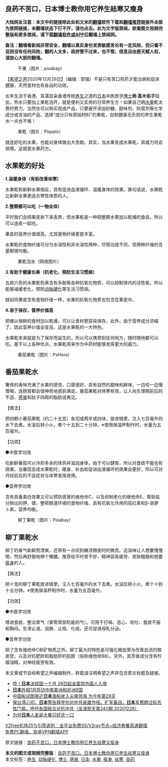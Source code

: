  <h2>良药不苦口，日本博士教你用它养生祛寒又瘦身</h2> <p class="notice"><b>大陆网友注意：本文中的链接除此处和文末的<a href="https://github.com/bannedbook/fanqiang" >翻墙</a>软件下载和<a href="https://github.com/killgcd/justmysocks/blob/master/README.md">翻墙推荐</a>链接外全部为禁网链接，未翻墙状态下打不开，请勿点击。此为文字版禁闻，欲看图文视频完整版和更多禁闻，请下载<a href="https://github.com/bannedbook/fanqiang">翻墙软件或APP</a>后翻墙上禁闻网。</p><p>备注：翻墙看新闻非常安全，翻墙以真实身份发表敏感言论有一定风险，但只看不说则没有任何风险，翻的人太多，政府管不过来，也不管。信息自由是天赋人权，请放心大胆的翻墙。</b></p>  <div class="entry"> <figure><figcaption>干果（图片：pixabay)</figcaption></figure> <p>【<span class='wp_keywordlink_affiliate'><a href="https://www.soundofhope.org" title="希望之声" target="_blank">希望之声</a></span>2020年12月26日】（编辑：郭强）不是只有苦口煎药才能治病和促进健康，天然食材也有各自的功效。</p> <p>长年生活于香港、耳濡目染香港传统<a href="https://www.bannedbook.org/bnews/tag/%e5%85%bb%e7%94%9f/" class="st_tag internal_tag" rel="tag" title="标签 养生 下的日志">养生</a>之道的<a href="https://www.bannedbook.org/bnews/tag/%e6%97%a5%e6%9c%ac/" class="st_tag internal_tag" rel="tag" title="标签 日本 下的日志">日本</a>中医医学<a href="https://www.bannedbook.org/bnews/tag/%E5%8D%9A%E5%A3%AB/" class="st_tag internal_tag" rel="tag" title="标签 博士 下的日志">博士</a><strong>杨 高木佑子</strong>指出，热水只要加上果乾泡开，就是便利又实用的日常养生方！如果自己晒<a href="https://www.bannedbook.org/bnews/tag/%e6%b0%b4%e6%9e%9c/" class="st_tag internal_tag" rel="tag" title="标签 水果 下的日志">水果</a>乾太费时费力，当然也可以购买现成产品，只要避开添加砂糖、甜味剂、防腐剂等化学成分或含油的产品，选择“成分只有原始材料”的果乾，自制健康无负担的养生果乾水一点也不难！</p> <figure><figcaption>果乾（图片：Piqsels）</figcaption></figure> <p>就连好吃的水果，也能对身体做出大贡献。其实，当水果变成水果乾，其威力将会倍增。这就是水果药方。</p> <h2>水果乾的好处</h2> <p><strong>1.温暖身体（有助改善体寒）</strong></p> <p>水果乾和新鲜水果相反，具有促进血液循环、温暖身体的效果。换句话说，水果乾比新鲜水果更适合寒性体质的人。</p> <p><strong>2.整颗都可以吃（一物全体）</strong></p> <p>平时我们会把果皮剥下来丢弃，但水果乾是一种把整颗水果加以乾燥的食品，所以可以连皮一起吃。</p> <p>果皮的营养价值很高，尤其食物纤维更是丰富。</p>  <p>水果乾的食物纤维可分为水溶性和非水溶性两种，尽管功效不同，但两种纤维的含量都很均衡。</p> <figure><figcaption>果乾泡水（网络图片）</figcaption></figure> <p><strong>3.有助于健康长寿（抗老化、预防生活习惯病）</strong></p> <p>五颜六色的水果乾色素含有多酚等各种抗氧化物质，可以抑制体内的活性氧，所以能够减缓老化，预防<a href="https://www.bannedbook.org/bnews/tag/%e5%8a%a8%e8%84%89%e7%a1%ac%e5%8c%96/" class="st_tag internal_tag" rel="tag" title="标签 动脉硬化 下的日志">动脉硬化</a>等生活习惯病。</p> <p>就如同果皮含有食物纤维一样，水果的抗氧化物质也包含在果皮中。</p> <p><strong>4.易于保存，营养价值高</strong></p> <p>把难以保鲜的食材加以乾燥，可以让食材更容易保存。此外，由于营养成分浓缩了，因此营养价值会变高，这是水果乾的一大特色。</p> <p>水果乾本来就是为了保存而诞生的，所以可以携带到任何地方，随时随地都可以吃。基于以上各种优点，水果乾用来作为中药材能够发挥更大的威力。</p> <figure><figcaption>番茄果乾（图片：PxHere）</figcaption></figure> <h2>番茄果乾水</h2> <p>奢侈的香味充满了水果的感觉，口感很好，具有自然的甜味和鲜味，一边咬一边慢慢喝，连肠胃都会很神奇地感到满足。番茄果乾对体寒有效，让人向生理期前后的不适、<a href="https://www.bannedbook.org/bnews/tag/%E6%84%9F%E5%86%92/" class="st_tag internal_tag" rel="tag" title="标签 感冒 下的日志">感冒</a>和肚子四周的脂肪说再见。</p>  <p>【做法】</p> <p>把四颗小番茄果乾（约二十五克）各切成两半或四块，放进锅里，注入七百毫升的水下去煮。水滚后转小火，煮个十五到二十分钟。※使用保温杯制作时，水量为五百毫升。</p> <p>【功效】</p> <p>●中医学功效</p> <p>吃新鲜番茄可以冷却多余的体热并滋润身体，由于可以健胃，所以对食欲不振也有效果。当番茄变成水果乾时，暖身、补血和促进血液循环的效果会更好，所以可对月经前后的不适症状与体寒发挥效用。</p> <p>●营养学功效</p> <p>含有具备美白效果又可以预防感冒的维他命C，以及抑制老化的维他命E、帮助盐分排出的钾、镁、整顿肠道环境的食物纤维、具有抗氧化作用的茄红素和β-胡萝卜素，营养均衡。</p> <figure><figcaption>柳丁果乾（图片：Pixabay）</figcaption></figure> <h2>柳丁果乾水</h2> <p>柳丁的香气新鲜而清爽，还带有一点咬到糖渍橙皮时的微苦。这滋味让人想要慢慢喝，然后再舒服地伸个懒腰。推荐给平时胃不好、精神容易疲劳、皮肤粗糙和想要<a href="https://www.bannedbook.org/bnews/tag/%E7%98%A6%E8%BA%AB/" class="st_tag internal_tag" rel="tag" title="标签 瘦身 下的日志">瘦身</a>的人。</p>  <p>【做法】</p> <p>把十克的柳丁果乾放进锅里，注入七百毫升的水下去煮。水滚后转小火，煮个十到十五分钟。※使用保温杯制作时，水量为五百毫升。</p> <p>【功效】</p> <p>●中医学功效</p> <p>增进食欲，整治胃气（掌管胃部机能的气）。可用于打嗝、恶心、呕吐、食欲不振和胸闷。生津止渴，润肺、止咳、化痰。还可促进母乳分泌。</p> <p>●营养学功效</p> <p>除了含有维他命C和矿物质之外，柳丁最大的特色是可强化微血管与改善血流的橙皮苷，以及对抗肥胖和脂肪肝的肌醇（俗称维他命B8）。另外，其芳香成分含有柠檬油精，对神经疲劳有效。</p> <p>本文章或节目经希望之声编辑制作，转载请注明希望之声并包含原文标题及链接。</p>  <ul class='op-related-articles' title='相关阅读'> <li><a href='https://www.bannedbook.org/bnews/worldnews/20201227/1455636.html' target='_blank'>惊！<b>日本</b>决锁国一个月 28日起全面禁外国人入境</a></li> <li><a href='https://www.bannedbook.org/bnews/worldnews/20201227/1455596.html' target='_blank'><b>日本</b>外相1月将访中南美洲和非洲8国</a></li> <li><a href='https://www.bannedbook.org/bnews/ssgc/20201226/1455555.html' target='_blank'>中国船试图接近<b>日本</b>渔船驶入尖阁领海 为今年第29天</a></li> <li><a href='https://www.bannedbook.org/bnews/bannedvideo/20201226/1455535.html' target='_blank'>保台湾心切，<b>日本</b>警告拜登勿对中共装聋作哑。扩军备战，<b>日本</b>军费跨过标志性门槛，呼吁各国联合对抗中共（坐澳观天第240期 20201226）</a></li> <li><a href='https://www.bannedbook.org/bnews/funmedia/20201226/1455469.html' target='_blank'>为何<b>日本</b>人圣诞大餐只好这一口</a></li> </ul> <p class="texttj"> <a href="https://github.com/bannedbook/fanqiang/wiki/V2ray%E6%9C%BA%E5%9C%BA" target="_blank">V2free机场25%引荐返利：全平台免费SS/V2ray节点+经济套餐高速翻墙</a><br/> <a href="https://github.com/bannedbook/fanqiang/wiki/%E7%A6%81%E9%97%BB%E7%BD%91%E5%AE%89%E5%8D%93%E7%BF%BB%E5%A2%99%E6%96%B0%E9%97%BBAPP" target="_blank">免费PC翻墙、安卓VPN翻墙APP</a></p><p>原文链接：<a class="src_link"  href="https://www.soundofhope.org/post/457423" target="_blank">良药不苦口，日本博士教你用它养生祛寒又瘦身</a></p><a name='sharetosocial'></a>       <div><b>本文的图文或视频完整版</b>：<a href='https://www.bannedbook.org/bnews/comments/20201227/1455639.html'>良药不苦口，日本博士教你用它养生祛寒又瘦身</a></div>  </div><!--END ENTRY--> <div class="postfooter"> <div>本文标签：<a href="https://www.bannedbook.org/bnews/tag/%e5%85%bb%e7%94%9f/" rel="tag">养生</a>, <a href="https://www.bannedbook.org/bnews/tag/%e5%8a%a8%e8%84%89%e7%a1%ac%e5%8c%96/" rel="tag">动脉硬化</a>, <a href="https://www.bannedbook.org/bnews/tag/%E5%8D%9A%E5%A3%AB/" rel="tag">博士</a>, <a href="https://www.bannedbook.org/bnews/tag/%E6%84%9F%E5%86%92/" rel="tag">感冒</a>, <a href="https://www.bannedbook.org/bnews/tag/%e6%97%a5%e6%9c%ac/" rel="tag">日本</a>, <a href="https://www.bannedbook.org/bnews/tag/%e6%b0%b4%e6%9e%9c/" rel="tag">水果</a>, <a href="https://www.bannedbook.org/bnews/tag/%E7%98%A6%E8%BA%AB/" rel="tag">瘦身</a>, <a href="https://www.bannedbook.org/bnews/tag/%E7%A5%9B%E5%AF%92/" rel="tag">祛寒</a>, <a href="https://www.bannedbook.org/bnews/tag/%E8%89%AF%E8%8D%AF/" rel="tag">良药</a></div>  </div><!--END POSTFOOTER--> 